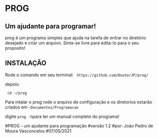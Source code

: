 # PROG
## Um ajudante para programar!

prog é um programa simples que ajuda na tarefa de entrar no diretório desejado e criar um arquivo.
Sinta-se livre para edita-lo para o seu proposito!

## INSTALAÇÃO

Rode o comando em seu terminal:
` https://github.com/DoutorJP/prog/`

depois:

` cd ~/prog`

Para intalar o prog rode o arquivo de configuração e os diretorios estarão criados em `~Documentos/Programacao`

digite `prog -h`para ter um manual completo do programa!

#PROG - um ajudante para programação
#versão 1.2
#por: João Pedro de Moura Vasconcelos
#07/05/2021
